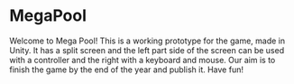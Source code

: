 # MegaPool
Welcome to Mega Pool!
This is a working prototype for the game, made in Unity. 
It has a split screen and the left part side of the screen can be used with a controller and the right with a keyboard and mouse.
Our aim is to finish the game by the end of the year and publish it.
Have fun!
